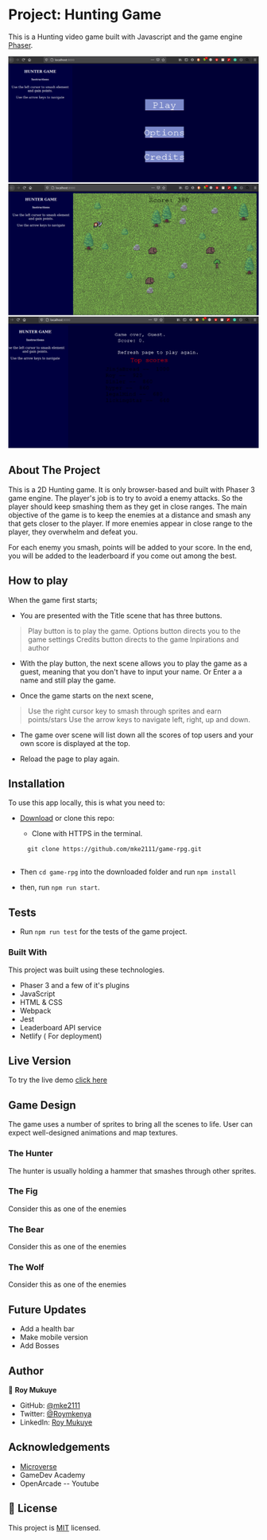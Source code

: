 # Project: Hunting Game

This is a Hunting video game built with Javascript and the game engine [Phaser](https://phaser.io/).

![screenshot](./titlescene.png)
![screenshot](./gamescene.png)
![screenshot](./scorescene.png)


## About The Project

This is a 2D Hunting game. It is only browser-based and built with Phaser 3 game engine. The player's job is to try to avoid a enemy attacks. So the player should keep smashing them as they get in close ranges. The main objective of the game is to keep the enemies at a distance and smash any that gets closer to the player. If more enemies appear in close range to the player, they overwhelm and defeat you.

For each enemy you smash, points will be added to your score. In the end, you will be added to the leaderboard if you come out among the best.


## How to play
When the game first starts;
* You are presented with the Title scene that has three buttons.
> Play button is to play the game.
> Options button directs you to the game settings
> Credits button directs to the game Inpirations and author

* With the play button, the next scene allows you to play the game as a guest, meaning that you don't have to input your name. Or Enter a a name and still play the game.

* Once the game starts on the next scene, 
> Use the right cursor key to smash through sprites and earn points/stars
> Use the arrow keys to navigate left, right, up and down.

* The  game over scene will list down all the scores of top users and your own score is displayed at the top.

* Reload the page to play again.


## Installation

To use this app locally, this is what you need to:

* [Download](hhttps://github.com/mke2111/game-rpg.git) or clone this repo:

  - Clone with HTTPS in the terminal.
  ```
    git clone https://github.com/mke2111/game-rpg.git
    
  ```
* Then `cd game-rpg` into the downloaded folder and run `npm install`
* then, run `npm run start`.

## Tests
* Run `npm run test` for the tests of the game project.

### Built With
This project was built using these technologies.
* Phaser 3 and a few of it's plugins
* JavaScript
* HTML & CSS
* Webpack
* Jest
* Leaderboard API service
* Netlify ( For deployment)

## Live Version
To try the live demo [click here](https://amazing-varahamihira-0540fe.netlify.app/)


## Game Design
The game uses a number of sprites to bring all the scenes to life. User can expect well-designed animations and map textures.

### The Hunter
The hunter is usually holding a hammer that smashes through other sprites.

### The Fig
Consider this as one of the enemies

### The Bear
Consider this as one of the enemies

### The Wolf
Consider this as one of the enemies

## Future Updates
* Add a health bar
* Make mobile version
* Add Bosses

## Author

👤 **Roy Mukuye**

- GitHub: [@mke2111](https://github.com/mke2111)
- Twitter: [@Roymkenya](https://twitter.com/Roymkenya)
- LinkedIn: [Roy Mukuye](https://www.linkedin.com/in/roy-mukuye-42b07b1b4)


<!-- ACKNOWLEDGEMENTS -->
## Acknowledgements
* [Microverse](https://www.microverse.org/)
* GameDev Academy
* OpenArcade -- Youtube


## 📝 License

This project is [MIT](https://opensource.org/licenses/MIT) licensed.